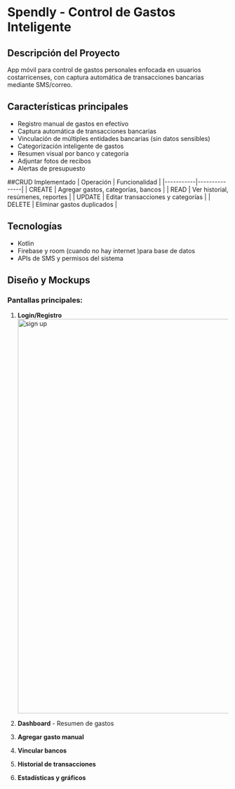 # Spendly - Control de Gastos Inteligente

## Descripción del Proyecto
App móvil para control de gastos personales enfocada en usuarios costarricenses, 
con captura automática de transacciones bancarias mediante SMS/correo.

## Características principales
-  Registro manual de gastos en efectivo
- Captura automática de transacciones bancarias
- Vinculación de múltiples entidades bancarias (sin datos sensibles)
- Categorización inteligente de gastos
- Resumen visual por banco y categoría
- Adjuntar fotos de recibos
- Alertas de presupuesto

##CRUD Implementado
| Operación | Funcionalidad |
|-----------|---------------|
| CREATE    | Agregar gastos, categorías, bancos |
| READ      | Ver historial, resúmenes, reportes |
| UPDATE    | Editar transacciones y categorías |
| DELETE    | Eliminar gastos duplicados |



## Tecnologías
- Kotlin
-  Firebase y room (cuando no hay internet )para base de datos
- APIs de SMS y permisos del sistema

## Diseño y Mockups

### Pantallas principales:
1. **Login/Registro**
   <img width="498" height="900" alt="sign up" src="https://github.com/user-attachments/assets/6f2c06e3-d1d0-47ed-bba4-2df99db36abe" />

3. **Dashboard** - Resumen de gastos
4. **Agregar gasto manual**
5. **Vincular bancos**
6. **Historial de transacciones**
7. **Estadísticas y gráficos**

